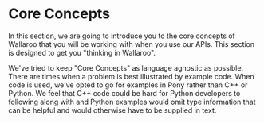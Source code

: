 # Core Concepts

In this section, we are going to introduce you to the core concepts of Wallaroo that you will be working with when you use our APIs. This section is designed to get you "thinking in Wallaroo".

We've tried to keep "Core Concepts" as language agnostic as possible. There are times when a problem is best illustrated by example code. When code is used, we've opted to go for examples in Pony rather than C++ or Python. We feel that C++ code could be hard for Python developers to following along with and Python examples would omit type information that can be helpful and would otherwise have to be supplied in text.
